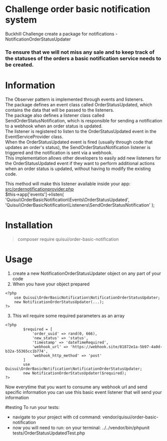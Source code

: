 # Challenge order basic notification system
Buckhill Challenge create a package for notifications - NotificationOrderStatusUpdater
### To ensure that we will not miss any sale and to keep track of the statuses of the orders a basic notification service needs to be created.

# Information
The Observer pattern is implemented through events and listeners. <br>
The package defines an event class called OrderStatusUpdated, which contains the data that will be passed to the listeners.<br>
The package also defines a listener class called SendOrderStatusNotification, which is responsible for sending a notification to a webhook when an order status is updated. <br>
The listener is registered to listen to the OrderStatusUpdated event in the EventServiceProvider class. <br>
When the OrderStatusUpdated event is fired (usually through code that updates an order's status), the SendOrderStatusNotification listener is triggered and the notification is sent via a webhook. <br>
This implementation allows other developers to easily add new listeners for the OrderStatusUpdated event if they want to perform additional actions when an order status is updated, without having to modify the existing code. <br>

This method will make this listener available inside your app: <br> 
[src/ordernotificationprovider.php](https://github.com/Quisui/order-basic-notification/blob/master/src/OrderNotificationProvider.php) <br>
$this->app['events']->listen(
    'Quisui\OrderBasicNotification\Events\OrderStatusUpdated',
    'Quisui\OrderBasicNotification\Listeners\SendOrderStatusNotification'
);
# Installation
> composer require quisui/order-basic-notification
# Usage
1) create a new NotificationOrderStatusUpdater object on any part of your code
2) When you have your object prepared 
```
<?php
    use Quisui\OrderBasicNotification\NotificationOrderStatusUpdater; 
    new NotificationOrderStatusUpdater(...);
?>
```
3) This wil require some required parameters as an array
```
<?php
        $required = [
            'order_uuid' => rand(0, 666),
            'new_status' => 'status',
            'timestamp' => 'dateTimeRequired',
            'webhook_url' => 'https://webhook.site/81872e1a-5b97-4a0d-b32a-55365cc1b774',
            'webhook_http_method' => 'post'
        ]
        use Quisui\OrderBasicNotification\NotificationOrderStatusUpdater; 
        new NotificationOrderStatusUpdater($required);
?>
```

Now everytime that you want to consume any webhook url and send specific information you can use this basic event listener that will send your information

#testing
To run your tests:
- navigate to your project with cd command: vendor/quisui/order-basic-notification
- now you will need to run:
  on your terminal: ../../vendor/bin/phpunit tests/OrderStatusUpdatedTest.php

